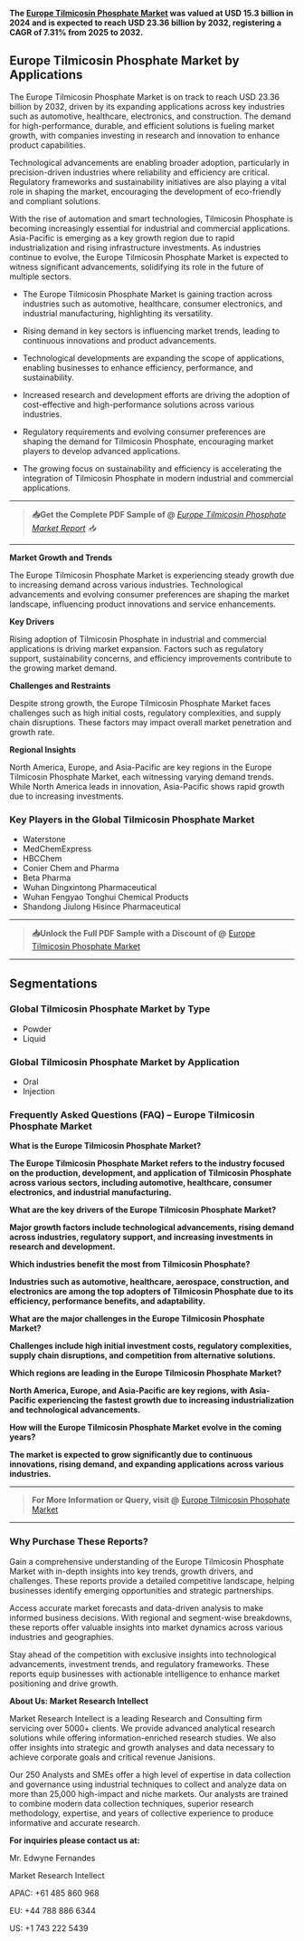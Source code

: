 <p><strong>The <a href="https://www.marketresearchintellect.com/download-sample/?rid=938074&amp;utm_source=Pulse-April-Europe&amp;utm_medium=852">Europe Tilmicosin Phosphate Market</a> was valued at USD 15.3 billion in 2024 and is expected to reach USD 23.36 billion by 2032, registering a CAGR of 7.31% from 2025 to 2032.</strong></p><h2>Europe Tilmicosin Phosphate Market by Applications&nbsp;</h2><p><p>The Europe Tilmicosin Phosphate Market is on track to reach USD 23.36 billion by 2032, driven by its expanding applications across key industries such as automotive, healthcare, electronics, and construction. The demand for high-performance, durable, and efficient solutions is fueling market growth, with companies investing in research and innovation to enhance product capabilities.</p><p>Technological advancements are enabling broader adoption, particularly in precision-driven industries where reliability and efficiency are critical. Regulatory frameworks and sustainability initiatives are also playing a vital role in shaping the market, encouraging the development of eco-friendly and compliant solutions.</p><p>With the rise of automation and smart technologies, Tilmicosin Phosphate is becoming increasingly essential for industrial and commercial applications. Asia-Pacific is emerging as a key growth region due to rapid industrialization and rising infrastructure investments. As industries continue to evolve, the Europe Tilmicosin Phosphate Market is expected to witness significant advancements, solidifying its role in the future of multiple sectors.</p></p><ul><li><p>The Europe Tilmicosin Phosphate Market is gaining traction across industries such as automotive, healthcare, consumer electronics, and industrial manufacturing, highlighting its versatility.</p></li><li><p>Rising demand in key sectors is influencing market trends, leading to continuous innovations and product advancements.</p></li><li><p>Technological developments are expanding the scope of applications, enabling businesses to enhance efficiency, performance, and sustainability.</p></li><li><p>Increased research and development efforts are driving the adoption of cost-effective and high-performance solutions across various industries.</p></li><li><p>Regulatory requirements and evolving consumer preferences are shaping the demand for Tilmicosin Phosphate, encouraging market players to develop advanced applications.</p></li><li><p>The growing focus on sustainability and efficiency is accelerating the integration of Tilmicosin Phosphate in modern industrial and commercial applications.</p></li></ul><hr /><blockquote><p><strong><span class="font-[700]">📥Get the Complete PDF Sample of @ </span></strong><em><span class="font-[700]"><a href="https://www.marketresearchintellect.com/download-sample/?rid=938074&amp;utm_source=Pulse-April-Europe&amp;utm_medium=852" target="_blank" data-tracking-control-name="article-ssr-frontend-pulse_little-text-block" data-tracking-will-navigate="" data-test-link="">Europe Tilmicosin Phosphate Market Report</a>&nbsp;📥</span></em></p></blockquote><hr /><p class="" data-start="77" data-end="360"><strong data-start="77" data-end="105">Market Growth and Trends</strong></p><p class="" data-start="77" data-end="360">The Europe Tilmicosin Phosphate Market is experiencing steady growth due to increasing demand across various industries. Technological advancements and evolving consumer preferences are shaping the market landscape, influencing product innovations and service enhancements.</p><p class="" data-start="362" data-end="606"><strong data-start="362" data-end="377">Key Drivers</strong></p><p class="" data-start="362" data-end="606">Rising adoption of Tilmicosin Phosphate in industrial and commercial applications is driving market expansion. Factors such as regulatory support, sustainability concerns, and efficiency improvements contribute to the growing market demand.</p><p class="" data-start="608" data-end="849"><strong data-start="608" data-end="637">Challenges and Restraints</strong></p><p class="" data-start="608" data-end="849">Despite strong growth, the Europe Tilmicosin Phosphate Market faces challenges such as high initial costs, regulatory complexities, and supply chain disruptions. These factors may impact overall market penetration and growth rate.</p><p class="" data-start="851" data-end="1095"><strong data-start="851" data-end="872">Regional Insights</strong></p><p class="" data-start="851" data-end="1095">North America, Europe, and Asia-Pacific are key regions in the Europe Tilmicosin Phosphate Market, each witnessing varying demand trends. While North America leads in innovation, Asia-Pacific shows rapid growth due to increasing investments.</p><p><h3>Key Players in the Global Tilmicosin Phosphate Market </h3><ul><li>Waterstone</li><li>MedChemExpress</li><li>HBCChem</li><li>Conier Chem and Pharma</li><li>Beta Pharma</li><li>Wuhan Dingxintong Pharmaceutical</li><li>Wuhan Fengyao Tonghui Chemical Products</li><li>Shandong Jiulong Hisince Pharmaceutical</li></ul></p><hr /><blockquote><p><strong>📥Unlock the Full PDF Sample with a Discount of @</strong> <a href="https://www.marketresearchintellect.com/ask-for-discount/?rid=938074&amp;utm_source=Pulse-April-Europe&amp;utm_medium=852">Europe Tilmicosin Phosphate Market</a></p></blockquote><hr /><p><h2>Segmentations</h2><h3>Global Tilmicosin Phosphate Market by Type</h3><ul><li>Powder</li><li>Liquid</li></ul><h3>Global Tilmicosin Phosphate Market by Application</h3><ul><li>Oral</li><li>Injection</li></ul></p><h3><strong>Frequently Asked Questions (FAQ) &ndash; Europe Tilmicosin Phosphate Market</strong></h3><p><strong>What is the Europe Tilmicosin Phosphate Market?</strong></p><p><strong>The Europe Tilmicosin Phosphate Market refers to the industry focused on the production, development, and application of Tilmicosin Phosphate across various sectors, including automotive, healthcare, consumer electronics, and industrial manufacturing.</strong></p><p><strong>What are the key drivers of the Europe Tilmicosin Phosphate Market?</strong></p><p><strong>Major growth factors include technological advancements, rising demand across industries, regulatory support, and increasing investments in research and development.</strong></p><p><strong>Which industries benefit the most from Tilmicosin Phosphate?</strong></p><p><strong>Industries such as automotive, healthcare, aerospace, construction, and electronics are among the top adopters of Tilmicosin Phosphate due to its efficiency, performance benefits, and adaptability.</strong></p><p><strong>What are the major challenges in the Europe Tilmicosin Phosphate Market?</strong></p><p><strong>Challenges include high initial investment costs, regulatory complexities, supply chain disruptions, and competition from alternative solutions.</strong></p><p><strong>Which regions are leading in the Europe Tilmicosin Phosphate Market?</strong></p><p><strong>North America, Europe, and Asia-Pacific are key regions, with Asia-Pacific experiencing the fastest growth due to increasing industrialization and technological advancements.</strong></p><p><strong>How will the Europe Tilmicosin Phosphate Market evolve in the coming years?</strong></p><p><strong>The market is expected to grow significantly due to continuous innovations, rising demand, and expanding applications across various industries.</strong></p><hr /><blockquote><p><span class="font-[700]"><strong>For More Information or Query, visit&nbsp;@</strong>&nbsp;</span><span class="font-[700]"><a href="https://www.marketresearchintellect.com/product/global-tilmicosin-phosphate-market/?utm_source=Linkedin&utm_medium=852" target="_blank" data-tracking-control-name="article-ssr-frontend-pulse_little-text-block" data-tracking-will-navigate="" data-test-link="">Europe Tilmicosin Phosphate Market</a></span></p></blockquote><hr /><h3><strong data-start="0" data-end="31">Why Purchase These Reports?</strong></h3><p class="" data-start="35" data-end="297">Gain a comprehensive understanding of the Europe Tilmicosin Phosphate Market with in-depth insights into key trends, growth drivers, and challenges. These reports provide a detailed competitive landscape, helping businesses identify emerging opportunities and strategic partnerships.</p><p class="" data-start="299" data-end="540">Access accurate market forecasts and data-driven analysis to make informed business decisions. With regional and segment-wise breakdowns, these reports offer valuable insights into market dynamics across various industries and geographies.</p><p class="" data-start="542" data-end="784">Stay ahead of the competition with exclusive insights into technological advancements, investment trends, and regulatory frameworks. These reports equip businesses with actionable intelligence to enhance market positioning and drive growth.</p><p><strong><span class="font-[700]">About Us: Market Research Intellect</span></strong></p><p><span class="">Market Research Intellect is a leading Research and Consulting firm servicing over 5000+ clients. We provide advanced analytical research solutions while offering information-enriched research studies.&nbsp;</span>We also offer insights into strategic and growth analyses and data necessary to achieve corporate goals and critical revenue Janisions.</p><p><span class="">Our 250 Analysts and SMEs offer a high level of expertise in data collection and governance using industrial techniques to collect and analyze data on more than 25,000 high-impact and niche markets. Our analysts are trained to combine modern data collection techniques, superior research methodology, expertise, and years of collective experience to produce informative and accurate research.</span></p><p><strong>For inquiries please contact us at:</strong></p><p>Mr. Edwyne Fernandes</p><p>Market Research Intellect</p><p>APAC: +61 485 860 968</p><p>EU: +44 788 886 6344</p><p>US: +1 743 222 5439</p>